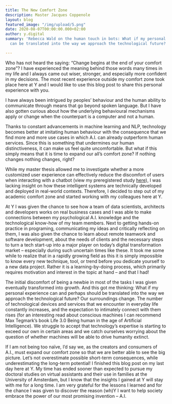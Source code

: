 ```yaml
---
title: The New Comfort Zone
description: Master Jacques Coppenole
layout: blog
featured_image: "/img/upload/5.png"
date: 2020-08-07T00:00:00.000+02:00
author: y.digital
summary: 'Rebecca Wald on the human touch in bots: What if my personal experience
  can be translated into the way we approach the technological future?'

---
```

Who has not heard the saying: “Change begins at the end of your comfort zone”? I have experienced the meaning behind those words many times in my life and I always came out wiser, stronger, and especially more confident in my decisions. The most recent experience outside my comfort zone took place here at Y and I would like to use this blog post to share this personal experience with you.

I have always been intrigued by peoples’ behaviour and the human ability to communicate through means that go beyond spoken language. But I have also gotten curious about how the underlying behavioural mechanisms apply or change when the counterpart is a computer and not a human.

Thanks to constant advancements in machine learning and NLP, technology becomes better at imitating human behaviour with the consequence that we find more and more use cases in which A.I. can already outperform human services. Since this is something that undermines our human distinctiveness, it can make us feel quite uncomfortable. But what if this simply means that it is time to expand our all’s comfort zone? If nothing changes nothing changes, right?

While my master thesis allowed me to investigate whether a more customized user experience can effectively reduce the discomfort of users when interacting with a chatbot (view my preregistered study [here](https://osf.io/4mdtr?view_only=d9e8ec3906ad4c5b88a2b0af725a3032)), I was lacking insight on how these intelligent systems are technically developed and deployed in real-world contexts. Therefore, I decided to step out of my academic comfort zone and started working with my colleagues here at Y.

At Y I was given the chance to see how a team of data scientists, architects and developers works on real business cases and I was able to make connections between my psychological A.I. knowledge and the technological know-how of my team members. Next to getting hands-on practice in programing, communicating my ideas and critically reflecting on them, I was also given the chance to learn about remote teamwork and software development, about the needs of clients and the necessary steps to turn a tech start-up into a major player on today’s digital transformation market – especially during such uncertain times like these. It took me some while to realize that in a rapidly growing field as this it is simply impossible to know every new technique, tool, or trend before you dedicate yourself to a new data project. Rather it is a learning-by-doing process, which primarily requires motivation and interest in the topic at hand – and that I had!

The initial discomfort of being a newbie in most of the tasks I was given eventually transformed into growth. And this got me thinking: What if my personal experience can and perhaps should be translated into the way we approach the technological future? Our surroundings change. The number of technological devices and services that we encounter in everyday life constantly increases, and the expectation to intimately connect with them rises (for an interesting read about conscious machines I can recommend Max Tegmark’s book Life 3.0 Being human in the age of Artificial Intelligence). We struggle to accept that technology’s expertise is starting to exceed our own in certain areas and we catch ourselves worrying about the question of whether machines will be able to drive humanity extinct.

If I am not being too naïve, I’d say we, as the creators and consumers of A.I., must expand our comfort zone so that we are better able to see the big picture. Let’s not overestimate possible short-term consequences, while underestimating the long-term potential! I finished this blog post on my last day here at Y. My time has ended sooner than expected to pursue my doctoral studies on virtual assistants and their use in families at the University of Amsterdam, but I know that the insights I gained at Y will stay with me for a long time. I am very grateful for the lessons I learned and for the chance I was given to discover the reason (wh)Y I want to help society embrace the power of our most promising invention – A.I.